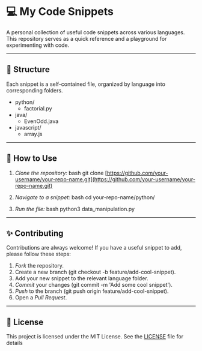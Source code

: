 # 💻 My Code Snippets

A personal collection of useful code snippets across various languages. This repository serves as a quick reference and a playground for experimenting with code.

---

## 📂 Structure

Each snippet is a self-contained file, organized by language into corresponding folders.

- python/
  - factorial.py
- java/
  - EvenOdd.java
- javascript/
  - array.js


---

## 🚀 How to Use

1.  *Clone the repository:*
    bash
    git clone [https://github.com/your-username/your-repo-name.git](https://github.com/your-username/your-repo-name.git)
    
2.  *Navigate to a snippet:*
    bash
    cd your-repo-name/python/
    
3.  *Run the file:*
    bash
    python3 data_manipulation.py
    

---

## ✨ Contributing

Contributions are always welcome! If you have a useful snippet to add, please follow these steps:

1.  *Fork* the repository.
2.  Create a new branch (git checkout -b feature/add-cool-snippet).
3.  Add your new snippet to the relevant language folder.
4.  *Commit* your changes (git commit -m 'Add some cool snippet').
5.  *Push* to the branch (git push origin feature/add-cool-snippet).
6.  Open a *Pull Request*.

---

## 📜 License

This project is licensed under the MIT License. See the [LICENSE](LICENSE) file for details
